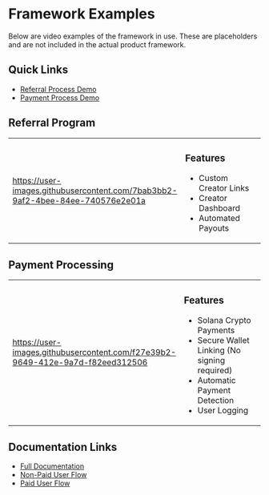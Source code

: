 # Framework Examples

Below are video examples of the framework in use. These are placeholders and are not included in the actual product framework.

## Quick Links
- [Referral Process Demo](#referral-program)
- [Payment Process Demo](#payment-processing)

## Referral Program

<table>
<tr>
<td width="60%">

https://user-images.githubusercontent.com/7bab3bb2-9af2-4bee-84ee-740576e2e01a

</td>
<td width="40%" valign="top">

### Features
- Custom Creator Links
- Creator Dashboard
- Automated Payouts

</td>
</tr>
</table>

## Payment Processing

<table>
<tr>
<td width="60%">

https://user-images.githubusercontent.com/f27e39b2-9649-412e-9a7d-f82eed312506

</td>
<td width="40%" valign="top">

### Features
- Solana Crypto Payments
- Secure Wallet Linking (No signing required)
- Automatic Payment Detection
- User Logging

</td>
</tr>
</table>

## Documentation Links

- [Full Documentation](../../README.md#documentation)
- [Non-Paid User Flow](../../README.md#non-paid-users-bot-interactions)
- [Paid User Flow](../../README.md#paid-users-bot-interactions)
